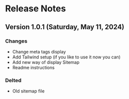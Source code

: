 # Release Notes

## Version 1.0.1 (Saturday, May 11, 2024)

### Changes

-   Change meta tags display
-   Add Tailwind setup (if you like to use it now you can)
-   Add new way of display Sitemap
-   Readme instructions

### Delted

-   Old sitemap file
